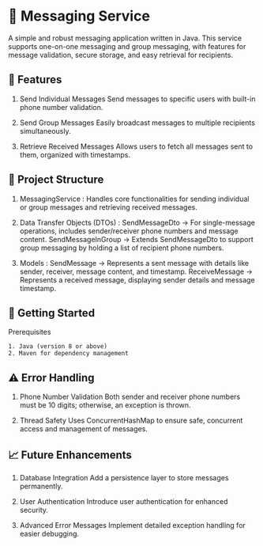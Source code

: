 # 📩 Messaging Service
A simple and robust messaging application written in Java. This service supports one-on-one messaging and group messaging, with features for message validation, 
secure storage, and easy retrieval for recipients.

## 🌟 Features
1. Send Individual Messages
      Send messages to specific users with built-in phone number validation.

2. Send Group Messages
      Easily broadcast messages to multiple recipients simultaneously.

3. Retrieve Received Messages
      Allows users to fetch all messages sent to them, organized with timestamps.


## 📁 Project Structure
1. MessagingService : 
    Handles core functionalities for sending individual or group messages and retrieving received messages.

2. Data Transfer Objects (DTOs) : 
    SendMessageDto ->
      For single-message operations, includes sender/receiver phone numbers and message content.
    SendMessageInGroup -> 
      Extends SendMessageDto to support group messaging by holding a list of recipient phone numbers.
3. Models : 
    SendMessage ->
      Represents a sent message with details like sender, receiver, message content, and timestamp.
    ReceiveMessage ->
      Represents a received message, displaying sender details and message timestamp.

## 🚀 Getting Started

  Prerequisites
  
    1. Java (version 8 or above)
    2. Maven for dependency management
    
## ⚠️ Error Handling

  1. Phone Number Validation
      Both sender and receiver phone numbers must be 10 digits; otherwise, an exception is thrown.

  2. Thread Safety
      Uses ConcurrentHashMap to ensure safe, concurrent access and management of messages.

## 📈 Future Enhancements
  1. Database Integration
      Add a persistence layer to store messages permanently.

  2. User Authentication
      Introduce user authentication for enhanced security.

  3. Advanced Error Messages
      Implement detailed exception handling for easier debugging.

